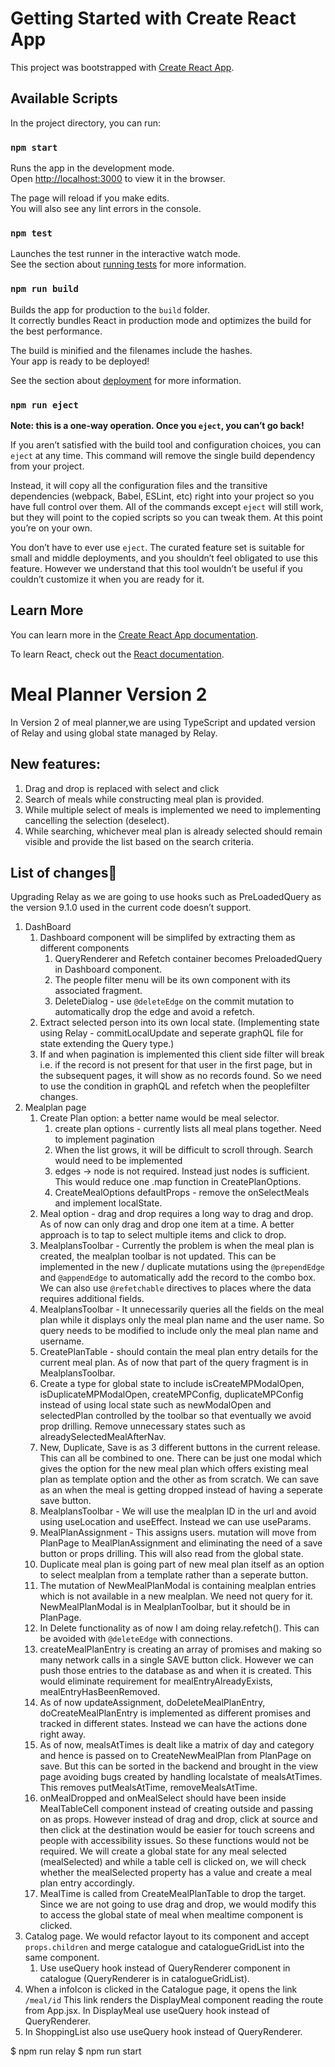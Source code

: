 # Getting Started with Create React App

This project was bootstrapped with [Create React App](https://github.com/facebook/create-react-app).

## Available Scripts

In the project directory, you can run:

### `npm start`

Runs the app in the development mode.\
Open [http://localhost:3000](http://localhost:3000) to view it in the browser.

The page will reload if you make edits.\
You will also see any lint errors in the console.

### `npm test`

Launches the test runner in the interactive watch mode.\
See the section about [running tests](https://facebook.github.io/create-react-app/docs/running-tests) for more information.

### `npm run build`

Builds the app for production to the `build` folder.\
It correctly bundles React in production mode and optimizes the build for the best performance.

The build is minified and the filenames include the hashes.\
Your app is ready to be deployed!

See the section about [deployment](https://facebook.github.io/create-react-app/docs/deployment) for more information.

### `npm run eject`

**Note: this is a one-way operation. Once you `eject`, you can’t go back!**

If you aren’t satisfied with the build tool and configuration choices, you can `eject` at any time. This command will remove the single build dependency from your project.

Instead, it will copy all the configuration files and the transitive dependencies (webpack, Babel, ESLint, etc) right into your project so you have full control over them. All of the commands except `eject` will still work, but they will point to the copied scripts so you can tweak them. At this point you’re on your own.

You don’t have to ever use `eject`. The curated feature set is suitable for small and middle deployments, and you shouldn’t feel obligated to use this feature. However we understand that this tool wouldn’t be useful if you couldn’t customize it when you are ready for it.

## Learn More

You can learn more in the [Create React App documentation](https://facebook.github.io/create-react-app/docs/getting-started).

To learn React, check out the [React documentation](https://reactjs.org/).

# Meal Planner Version 2
In Version 2 of meal planner,we are using TypeScript and updated version of Relay and using global state managed by Relay.

## New features:

1. Drag and drop is replaced with select and click
2. Search of meals while constructing meal plan is provided.
3. While multiple select of meals is implemented we need to implementing cancelling the selection (deselect).
4. While searching, whichever meal plan is already selected should remain visible and provide the list based on the search criteria.

## List of changes🤘

Upgrading Relay as we are going to use hooks such as PreLoadedQuery as the version 9.1.0 used in the current code doesn’t support.

1. DashBoard
    1. Dashboard component will be simplifed by extracting them as different components
        1. QueryRenderer and Refetch container becomes PreloadedQuery in Dashboard component.
        2. The people filter menu will be its own component with its associated fragment.
        3. DeleteDialog - use `@deleteEdge` on the commit mutation to automatically drop the edge and avoid a refetch.
    2. Extract selected person into its own local state. (Implementing state using Relay - commitLocalUpdate and seperate graphQL file for state extending the Query type.)
    3. If and when pagination is implemented this client side filter will break i.e. if the record is not present for that user in the first page, but in the subsequent pages, it will show as no records found. So we need to use the condition in graphQL and refetch when the peoplefilter changes.
2. Mealplan page
    1. Create Plan option: a better name would be meal selector.
        1. create plan options - currently lists all meal plans together. Need to implement pagination
        2. When the list grows, it will be difficult to scroll through. Search would need to be implemented
        3. edges → node is not required. Instead just nodes is sufficient. This would reduce one .map function in CreatePlanOptions.
        4. CreateMealOptions defaultProps - remove the onSelectMeals and implement localState.
    2. Meal option - drag and drop requires a long way to drag and drop. As of now can only drag and drop one item at a time. A better approach is to tap to select multiple items and click to drop. 
    3. MealplansToolbar - Currently the problem is when the meal plan is created, the mealplan toolbar is not updated. This can be implemented in the new / duplicate mutations using the `@prependEdge` and `@appendEdge` to automatically add the record to the combo box. We can also use `@refetchable` directives to places where the data requires additional fields.
    4. MealplansToolbar - It unnecessarily queries all the fields on the meal plan while it displays only the meal plan name and the user name. So query needs to be modified to include only the meal plan name and username.
    5. CreatePlanTable - should contain the meal plan entry details for the current meal plan. As of now that part of the query fragment is in MealplansToolbar.
    6. Create a type for global state to include isCreateMPModalOpen, isDuplicateMPModalOpen, createMPConfig, duplicateMPConfig instead of using local state such as newModalOpen and selectedPlan controlled by the toolbar so that eventually we avoid prop drilling. Remove unnecessary states such as alreadySelectedMealAfterNav.
    7. New, Duplicate, Save is as 3 different buttons in the current release. This can all be combined to one. There can be just one modal which gives the option for the new meal plan which offers existing meal plan as template option and the other as from scratch. We can save as an when the meal is getting dropped instead of having a seperate save button.
    8. MealplansToolbar - We will use the mealplan ID in the url and avoid using useLocation and useEffect. Instead we can use useParams.
    9. MealPlanAssignment - This assigns users. mutation will move from PlanPage to MealPlanAssignment and eliminating the need of a save button or props drilling. This will also read from the global state.
    10. Duplicate meal plan is going part of new meal plan itself as an option to select mealplan from a template rather than a seperate button.
    11. The mutation of NewMealPlanModal is containing mealplan entries which is not available in a new mealplan. We need not query for it. NewMealPlanModal is in MealplanToolbar, but it should be in PlanPage.
    12. In Delete functionality as of now I am doing relay.refetch(). This can be avoided with `@deleteEdge` with connections.
    13. createMealPlanEntry is creating an array of promises and making so many network calls in a single SAVE button click. However we can push those entries to the database as and when it is created. This would eliminate requirement for mealEntryAlreadyExists, mealEntryHasBeenRemoved.
    14. As of now updateAssignment, doDeleteMealPlanEntry, doCreateMealPlanEntry is implemented as different promises and tracked in different states. Instead we can have the actions done right away.
    15. As of now, mealsAtTimes is dealt like a matrix of day and category and hence is passed on to CreateNewMealPlan from PlanPage on save. But this can be sorted in the backend and brought in the view page avoiding bugs created by handling localstate of mealsAtTimes. This removes putMealsAtTime, removeMealsAtTime.
    16. onMealDropped and onMealSelect should have been inside MealTableCell component instead of creating outside and passing on as props. However instead of drag and drop, click at source and then click at the destination would be easier for touch screens and people with accessibility issues. So these functions would not be required. We will create a global state for any meal selected (mealSelected) and while a table cell is clicked on, we will check whether the mealSelected property has a value and create a meal plan entry accordingly.
    17. MealTime is called from CreateMealPlanTable to drop the target. Since we are not going to use drag and drop, we would modify this to access the global state of meal when mealtime component is clicked.
3. Catalog page. We would refactor layout to its component and accept `props.children` and merge catalogue and catalogueGridList into the same component.
    1. Use useQuery hook instead of QueryRenderer component in catalogue (QueryRenderer is in catalogueGridList).
4. When a infoIcon is clicked in the Catalogue page, it opens the link `/meal/id` This link renders the DisplayMeal component reading the route from App.jsx. In DisplayMeal use useQuery hook instead of QueryRenderer.
5. In ShoppingList also use useQuery hook instead of QueryRenderer.


$ npm run relay
$ npm run start
